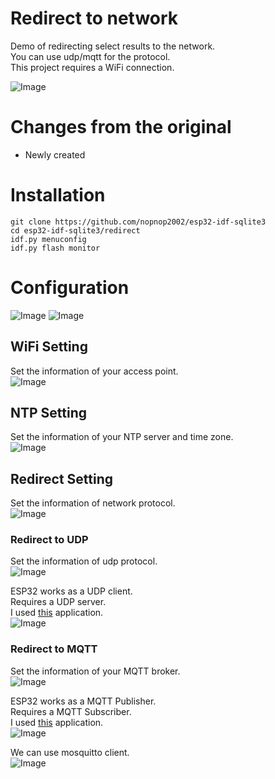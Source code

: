 # Redirect to network
Demo of redirecting select results to the network.   
You can use udp/mqtt for the protocol.   
This project requires a WiFi connection.   

![Image](https://github.com/user-attachments/assets/3bebd47d-3f92-4f35-81e6-17a8ad89451f)

# Changes from the original   
- Newly created   

# Installation
```
git clone https://github.com/nopnop2002/esp32-idf-sqlite3
cd esp32-idf-sqlite3/redirect
idf.py menuconfig
idf.py flash monitor
```

# Configuration
![Image](https://github.com/user-attachments/assets/ead9a091-8293-4b70-ac59-a173d05751e5)
![Image](https://github.com/user-attachments/assets/a7b1265d-332e-412f-ab58-4ca04a0e2ac0)

## WiFi Setting   
Set the information of your access point.   
![Image](https://github.com/user-attachments/assets/6a382a6e-e687-4651-a210-801b29b69ea8)

## NTP Setting   
Set the information of your NTP server and time zone.   
![Image](https://github.com/user-attachments/assets/10f9748b-5987-4c47-894f-b902c692b9a5)

## Redirect Setting   
Set the information of network protocol.   
![Image](https://github.com/user-attachments/assets/983b2485-072b-4f9d-a3a2-cbb8c65ffca9)


### Redirect to UDP
Set the information of udp protocol.   
![Image](https://github.com/user-attachments/assets/17f16f27-7c49-4041-b48d-97cf1da9dcaf)

ESP32 works as a UDP client.   
Requires a UDP server.   
I used [this](http://xn--sourceforge-m061am75l.net/projects/sockettest/) application.   
![Image](https://github.com/user-attachments/assets/34af570b-ebfc-460e-a0f5-f187e2278053)



### Redirect to MQTT
Set the information of your MQTT broker.   
![Image](https://github.com/user-attachments/assets/482bded1-59c5-4951-b624-770612595516)

ESP32 works as a MQTT Publisher.   
Requires a MQTT Subscriber.   
I used [this](https://mqttx.app/) application.   
![Image](https://github.com/user-attachments/assets/002c6981-75f0-4ac1-a7de-9a156e4261e1)

We can use mosquitto client.   
![Image](https://github.com/user-attachments/assets/ed10714a-6f91-4a1a-aa7a-51b4893de276)

